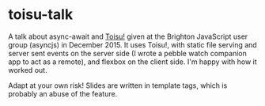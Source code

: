 # toisu-talk

A talk about async-await and [Toisu!](https://github.com/qubyte/toisu) given at the Brighton JavaScript user group (asyncjs) in December 2015. It uses Toisu!, with static file serving and server sent events on the server side (I wrote a pebble watch companion app to act as a remote), and flexbox on the client side. I'm happy with how it worked out.

Adapt at your own risk! Slides are written in template tags, which is probably an abuse of the feature.
